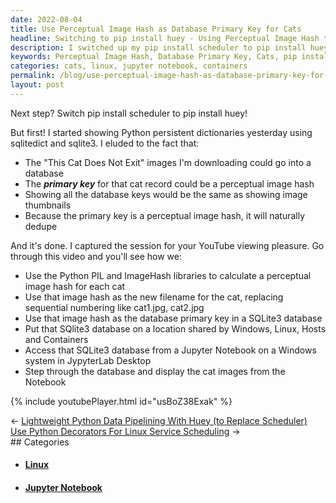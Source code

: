 ```yaml
---
date: 2022-08-04
title: Use Perceptual Image Hash as Database Primary Key for Cats
headline: Switching to pip install huey - Using Perceptual Image Hash to Store Cat Data in SQLite3 Database
description: I switched up my pip install scheduler to pip install huey and used Python PIL and ImageHash libraries to calculate a perceptual image hash for each cat. This hash was used as the filename and primary key for a shared SQLite3 database, which I then accessed from a Windows system in JupyterLab Desktop. Check out my blog post to see how it all worked out!
keywords: Perceptual Image Hash, Database Primary Key, Cats, pip install scheduler, pip install huey, Python PIL, ImageHash, SQLite3, Windows, JupyterLab Desktop, Linux, Hosts, Containers, Jupyter Notebook
categories: cats, linux, jupyter notebook, containers
permalink: /blog/use-perceptual-image-hash-as-database-primary-key-for-cats/
layout: post
---
```



Next step? Switch pip install scheduler to pip install huey!

But first! I started showing Python persistent dictionaries yesterday using
sqlitedict and sqlite3. I eluded to the fact that:

- The "This Cat Does Not Exit" images I'm downloading could go into a database
- The ***primary key*** for that cat record could be a perceptual image hash
- Showing all the database keys would be the same as showing image thumbnails
- Because the primary key is a perceptual image hash, it will naturally dedupe

And it's done. I captured the session for your YouTube viewing pleasure. Go
through this video and you'll see how we:

- Use the Python PIL and ImageHash libraries to calculate a perceptual image
  hash for each cat
- Use that image hash as the new filename for the cat, replacing sequential
  numbering like cat1.jpg, cat2.jpg
- Use that image hash as the database primary key in a SQLite3 database
- Put that SQlite3 database on a location shared by Windows, Linux, Hosts and
  Containers
- Access that SQLite3 database from a Jupyter Notebook on a Windows system in
  JypyterLab Desktop
- Step through the database and display the cat images from the Notebook

{% include youtubePlayer.html id="usBoZ38Exak" %}


<div class="post-nav"><div class="post-nav-prev"><span class="arrow">&larr;&nbsp;</span><a href="/blog/lightweight-python-data-pipelining-with-huey-to-replace-scheduler">Lightweight Python Data Pipelining With Huey (to Replace Scheduler)</a></div><div class="post-nav-next"><a href="/blog/use-python-decorators-for-linux-service-scheduling">Use Python Decorators For Linux Service Scheduling</a><span class="arrow">&nbsp;&rarr;</span></div></div>
## Categories

<ul>
<li><h4><a href='/linux/'>Linux</a></h4></li>
<li><h4><a href='/jupyter-notebook/'>Jupyter Notebook</a></h4></li></ul>